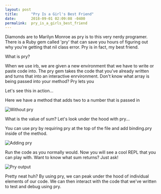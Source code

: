 ```yaml
---
layout: post
title:      "Pry Is a Girl's Best Friend"
date:       2018-09-01 02:09:08 -0400
permalink:  pry_is_a_girls_best_friend
---
```



Diamonds are to Marilyn Monroe as pry is to this very nerdy programer.  There is a Ruby gem called 'pry' that can save you hours of figuring out why you're getting that nil class error. Pry is in fact, my best friend. 

What is pry? 

When we use irb, we are given a new environment that we have to write or paste code into. The pry gem takes the code that you've already written and turns that into an interactive enrvironment. Don't know what array is being passed into your method? Pry lets you 

Let's see this in action...


Here we have a method that adds two to a number that is passed in

![Without pry](https://photos.app.goo.gl/fWrAfXnkZRRhUz6B9)

What is the value of sum? Let's look under the hood with pry... 


You can use pry by requiring pry at the top of the file and add binding.pry inside of the method. 

![Adding pry](https://photos.app.goo.gl/jE5grHubsgVaiA7j8)

Run the code as you normally would. Now you will see a cool REPL that you can play with. Want to know what sum returns? Just ask! 

![Pry output](https://photos.app.goo.gl/eJWGYxwEXBouapAn8)

Pretty neat huh? By using pry, we can peak under the hood of individual elements of our code. We can then interact with the code that we've written to test and debug using pry. 


